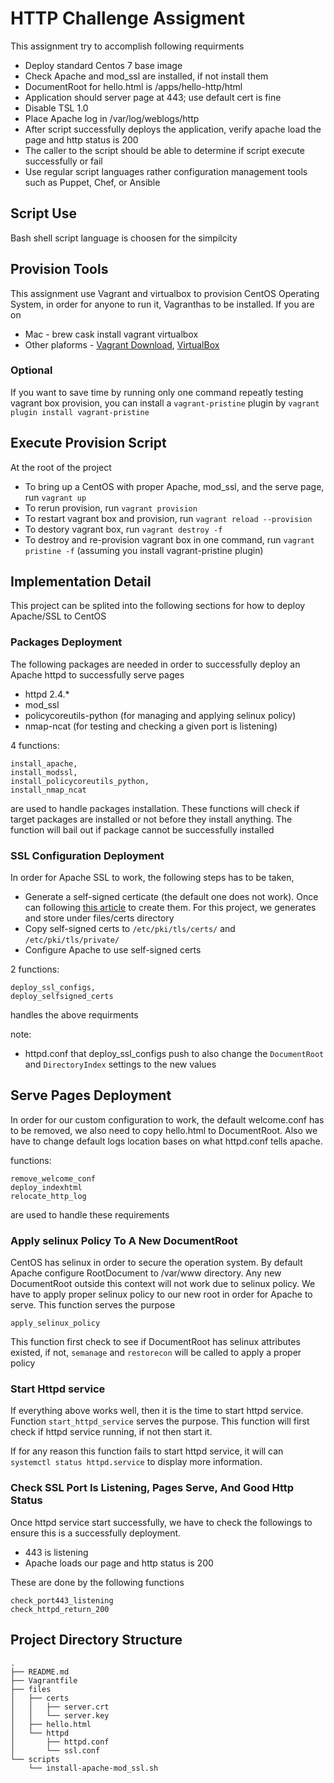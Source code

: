 # HTTP Challenge Assigment
This assignment try to accomplish following requirments

* Deploy standard Centos 7 base image
* Check Apache and mod_ssl are installed, if not install them
* DocumentRoot for hello.html is /apps/hello-http/html
* Application should server page at 443; use default cert is fine
* Disable TSL 1.0
* Place Apache log in /var/log/weblogs/http
* After script successfully deploys the application, verify apache load the page and http status is 200
* The caller to the script should be able to determine if script execute successfully or fail
* Use regular script languages rather configuration management tools such as Puppet, Chef, or Ansible

## Script Use
Bash shell script language is choosen for the simpilcity

## Provision Tools
This assignment use Vagrant and virtualbox to provision CentOS Operating System, in order for anyone to run it, Vagranthas to be installed. If you are on

* Mac - brew cask install vagrant virtualbox
* Other plaforms - [Vagrant Download](https://www.vagrantup.com/downloads.html), [VirtualBox](https://www.virtualbox.org/wiki/Downloads)

### Optional
If you want to save time by running only one command repeatly testing vagrant box provision, you can install a ```vagrant-pristine``` plugin by ```vagrant plugin install vagrant-pristine```

## Execute Provision Script

At the root of the project

* To bring up a CentOS with proper Apache, mod_ssl, and the serve page, run ```vagrant up```
* To rerun provision, run ```vagrant provision```
* To restart vagrant box and provision, run ```vagrant reload --provision```
* To destory vagrant box, run ```vagrant destroy -f```
* To destroy and re-provision vagrant box in one command, run ```vagrant pristine -f``` (assuming you install vagrant-pristine plugin)

## Implementation Detail
This project can be splited into the following sections for how to deploy Apache/SSL to CentOS

### Packages Deployment
The following packages are needed in order to successfully deploy an Apache httpd to successfully serve pages

* httpd 2.4.*
* mod_ssl
* policycoreutils-python (for managing and applying selinux policy)
* nmap-ncat (for testing and checking a given port is listening)

4 functions: 

    install_apache, 
    install_modssl,
    install_policycoreutils_python,
    install_nmap_ncat 

are used to handle packages installation. These functions will check if target packages are installed or not before they install anything. The function will bail out if package cannot be successfully installed

### SSL Configuration Deployment
In order for Apache SSL to work, the following steps has to be taken,

* Generate a self-signed certicate (the default one does not work). Once can following [this article](https://wiki.centos.org/HowTos/Https) to create them. For this project, we generates and store under files/certs directory
* Copy self-signed certs to ```/etc/pki/tls/certs/``` and ```/etc/pki/tls/private/```
* Configure Apache to use self-signed certs

2 functions:

    deploy_ssl_configs, 
    deploy_selfsigned_certs 
    
handles the above requirments

note:
*  httpd.conf that deploy_ssl_configs push to also change the ```DocumentRoot``` and ```DirectoryIndex``` settings to the new values

## Serve Pages Deployment
In order for our custom configuration to work, the default welcome.conf has to be removed, we also need to copy hello.html to DocumentRoot. Also we have to change default logs location bases on what httpd.conf tells apache.

functions:

    remove_welcome_conf
    deploy_indexhtml
    relocate_http_log

are used to handle these requirements

### Apply selinux Policy To A New DocumentRoot
CentOS has selinux in order to secure the operation system. By default Apache configure RootDocument to /var/www directory. Any new DocumentRoot outside this context will not work due to selinux policy. We have to apply proper selinux policy to our new root in order for Apache to serve. This function serves the purpose

    apply_selinux_policy

This function first check to see if DocumentRoot has selinux attributes existed, if not, ```semanage``` and ```restorecon``` will be called to apply a proper policy

### Start Httpd service

If everything above works well, then it is the time to start httpd service. Function ```start_httpd_service``` serves the purpose. This function will first check if httpd service running, if not then start it.

If for any reason this function fails to start httpd service, it will can ```systemctl status httpd.service``` to display more information.

### Check SSL Port Is Listening, Pages Serve, And Good Http Status

Once httpd service start successfully, we have to check the followings to ensure this is a successfully deployment.

* 443 is listening
* Apache loads our page and http status is 200

These are done by the following functions

    check_port443_listening
    check_httpd_return_200
## Project Directory Structure
    .
    ├── README.md
    ├── Vagrantfile
    ├── files
    │   ├── certs
    │   │   ├── server.crt
    │   │   └── server.key
    │   ├── hello.html
    │   └── httpd
    │       ├── httpd.conf
    │       └── ssl.conf
    └── scripts
        └── install-apache-mod_ssl.sh
